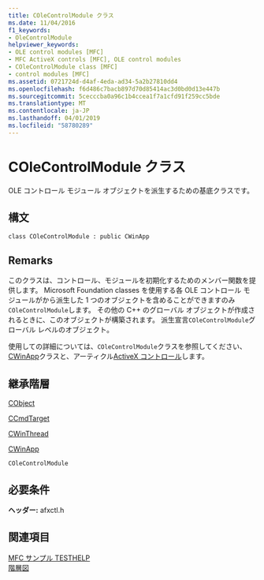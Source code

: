 ```yaml
---
title: COleControlModule クラス
ms.date: 11/04/2016
f1_keywords:
- OleControlModule
helpviewer_keywords:
- OLE control modules [MFC]
- MFC ActiveX controls [MFC], OLE control modules
- COleControlModule class [MFC]
- control modules [MFC]
ms.assetid: 0721724d-d4af-4eda-ad34-5a2b27810dd4
ms.openlocfilehash: f6d486c7bacb897d70d85414ac3d0bd0d13e447b
ms.sourcegitcommit: 5cecccba0a96c1b4ccea1f7a1cfd91f259cc5bde
ms.translationtype: MT
ms.contentlocale: ja-JP
ms.lasthandoff: 04/01/2019
ms.locfileid: "58780289"
---
```

# <a name="colecontrolmodule-class"></a>COleControlModule クラス

OLE コントロール モジュール オブジェクトを派生するための基底クラスです。

## <a name="syntax"></a>構文

```
class COleControlModule : public CWinApp
```

## <a name="remarks"></a>Remarks

このクラスは、コントロール、モジュールを初期化するためのメンバー関数を提供します。 Microsoft Foundation classes を使用する各 OLE コントロール モジュールがから派生した 1 つのオブジェクトを含めることができますのみ`COleControlModule`します。 その他の C++ のグローバル オブジェクトが作成されるときに、このオブジェクトが構築されます。 派生宣言`COleControlModule`グローバル レベルのオブジェクト。

使用しての詳細については、`COleControlModule`クラスを参照してください、 [CWinApp](../../mfc/reference/cwinapp-class.md)クラスと、アーティクル[ActiveX コントロール](../../mfc/mfc-activex-controls.md)します。

## <a name="inheritance-hierarchy"></a>継承階層

[CObject](../../mfc/reference/cobject-class.md)

[CCmdTarget](../../mfc/reference/ccmdtarget-class.md)

[CWinThread](../../mfc/reference/cwinthread-class.md)

[CWinApp](../../mfc/reference/cwinapp-class.md)

`COleControlModule`

## <a name="requirements"></a>必要条件

**ヘッダー:** afxctl.h

## <a name="see-also"></a>関連項目

[MFC サンプル TESTHELP](../../overview/visual-cpp-samples.md)<br/>
[階層図](../../mfc/hierarchy-chart.md)
